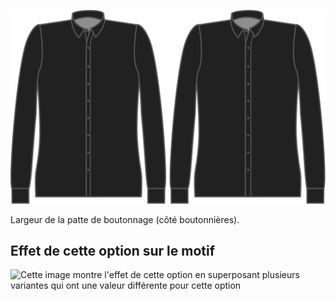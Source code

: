 ![Largeur de patte de boutonnage (côté boutonnières)](buttonholeplacketwidth.svg)

Largeur de la patte de boutonnage (côté boutonnières).

## Effet de cette option sur le motif

![Cette image montre l'effet de cette option en superposant plusieurs variantes qui ont une valeur différente pour cette option](simone\_buttonholeplacketwidth\_sample.svg "Effet de cette option sur le motif")
